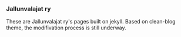 ### Jallunvalajat ry

These are Jallunvalajat ry's pages built on jekyll. Based on clean-blog theme, the modifivation process is still underway.
